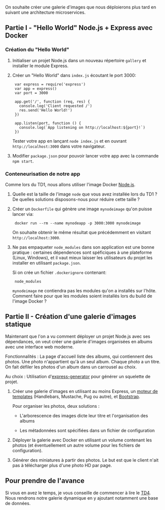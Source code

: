 On souhaite créer une galerie d'images que nous déploierons plus tard en suivant une architecture microservices.


## Partie I - "Hello World" Node.js + Express avec Docker 

### Création du "Hello World"

1. Initialiser un projet Node.js dans un nouveau répertoire `gallery` et installer le module Express.

3. Créer un "Hello World" dans `index.js` écoutant le port 3000:

		var express = require('express')
		var app = express()
		var port = 3000

		app.get('/', function (req, res) {
		  console.log('Client requested /')
		  res.send('Hello World!')
		})

		app.listen(port, function () {
		  console.log(`App listening on http://localhost:${port}!`)
		})

	Tester votre app en lançant `node index.js` et en ouvrant `http://localhost:3000` dans votre navigateur.

4. Modifier `package.json` pour pouvoir lancer votre app avec la commande `npm start`.


### Conteneurisation de notre app

Comme lors du TD1, nous allons utiliser l'image Docker [Node.js](https://hub.docker.com/_/node/).

1. Quelle est la taille de l'image `node` que vous avez installée lors du TD1 ? De quelles solutions disposons-nous pour réduire cette taille ?

2. Créer un `Dockerfile` qui génère une image `mynodeimage` qu'on puisse lancer via:

		docker run --rm --name mynodeapp -p 3000:3000 mynodeimage

	On souhaite obtenir le même résultat que précédemment en visitant `http://localhost:3000`.

3. Ne pas empaqueter `node_modules` dans son application est une bonne pratique : certaines dépendences sont spéficiques à une plateforme (Linux, Windows), et il vaut mieux laisser les utilisateurs du projet les installer en utilisant `package.json`.
	
	Si on crée un fichier `.dockerignore` contenant:

		node_modules

	`mynodeimage` ne contiendra pas les modules qu'on a installés sur l'hôte. Comment faire pour que les modules soient installés lors du build de l'image Docker ?

## Partie II - Création d'une galerie d'images statique 

Maintenant que l'on a vu comment déployer un projet Node.js avec ses dépendances, on veut créer une galerie d'images organisées en albums avec une interface web moderne.

Fonctionnalités : La page d'accueil liste des albums, qui contiennent des photos. Une photo n'appartient qu'à un seul album. Chaque photo a un titre. On fait défiler les photos d'un album dans un carrousel au choix.

Au choix : Utilisation d'[express-generator](https://expressjs.com/en/starter/generator.html) pour générer un squelette de projet.

1. Créer une galerie d'images en utilisant au moins Express, un [moteur de templates](https://expressjs.com/en/guide/using-template-engines.html) (Handlebars, Mustache, Pug ou autre), et [Bootstrap](https://getbootstrap.com/).

	Pour organiser les photos, deux solutions :

	* L'arborescence des images dicte leur titre et l'organisation des albums 

	* Les métadonnées sont spécifiées dans un fichier de configuration 

2. Déployer la galerie avec Docker en utilisant un volume contenant les photos (et éventuellement un autre volume pour les fichiers de configuration).

3. Générer des miniatures à partir des photos. Le but est que le client n'ait pas à télécharger plus d'une photo HD par page.

## Pour prendre de l'avance 

Si vous en avez le temps, je vous conseille de commencer à lire le [TD4](../td4/td4.md). Nous rendrons notre galerie dynamique en y ajoutant notamment une base de données. 